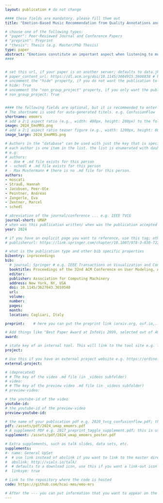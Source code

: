 ```yaml
---
layout: publication # do not change

#### these fields are mandatory. please fill them out
title: "Emotion-Based Music Recommendation from Quality Annotations and Large-Scale User-Generated Tags" # title of your publication 

# choose one of the following types:
# "paper": Peer-Reviewed Journal and Conference Papers
# "preprint": Preprint
# "thesis": Thesis (e.g. Master/PhD Thesis)
type: paper
abstract: "Emotions constitute an important aspect when listening to music. While manual annotations from user studies grounded in psychological research on music and emotions provide a well-defined and fine-grained description of the emotions evoked when listening to a music track, user-generated tags provide an alternative view stemming from large-scale data. In this work, we examine the relationship between these two emotional characterizations of music and analyze their impact on the performance of emotion-based music recommender systems individually and jointly. Our analysis shows that (i) the agreement between the two characterizations, as measured with Cohen's kappa coefficient and Kendall rank correlation, is often low, (ii) Leveraging the emotion profile based on the intensity of evoked emotions from high-quality annotations leads to performances that are stable across different recommendation algorithms; (iii) Simultaneously leveraging the emotion profiles based on high-quality and large-scale annotations allows to provide recommendations that are less exposed to the low accuracy that algorithms might reach when leveraging one type of data, only."
####


# set this url, if your paper is on another server; defaults to data.jku-vds-lab.at
# paper_content_url: https://dl.acm.org/doi/10.1145/3604915.3608838 # https://dl.acm.org/doi/abs/10.1145/3511808.3557656
# uncomment the "hide" property, if you do not want the publication to be displayed on the website (usually you don't need this)
# hide: True
# uncomment the "non_group_project" property, if you only want the publication to be displayed on your personal page (i.e. publications where you contributed, but does not have anything to do with the Vis Group e.g. Master Thesis,...)
# non_group_project: True


#### the following fields are optional, but it is recommended to enter as much information as possible
# The shortname is used for auto-generated titels. e.g. ConfusionFlow
shortname: emomrs
# add a 2:1 aspect ratio (e.g., width: 400px, height: 200px) to the folder /assets/images/papers/ e.g. 2020_tvcg_confusionflow.png
image: 2024_EmoMRS.png
# add a 2:1 aspect ratio teaser figure (e.g., width: 1200px, height: 600px) to the folder /assets/images/papers/ e.g. 2020_tvcg_confusionflow_teaser.png
image_large: 2024_EmoMRS.png

# Authors in the "database" can be used with just the key that is specified in the corresponding .md file (usually it is the lastname in lower case e.g. doe). Authors that do not have an individual page here should be stated with their full name (e.g. John Doe)
# each author is one item in the list. the list is enumerated with dashes ("-")
# e.g:
# authors:
# - doe # .md file exists for this person
# - schedl # .md file exists for this person
# - Max Mustermann # there is no .md file for this person.
authors:
- moscati
- Strauß, Hannah
- Jacobsen, Peer-Ole
- Peintner, Andreas 
- Zangerle, Eva
- Zentner, Marcel
- schedl

# abreviation of the journal/conference ... e.g. IEEE TVCG
journal-short: UMAP
# when was this publication written/ when was the publication accepted (e.g. 2020)
year: 2024

# if you have an explicit page you want to reference, use this tag; otherwise it will be generated from your doi
# publisherurl: https://link.springer.com/chapter/10.1007/978-3-030-72240-1_60 # add link to publisher page of your publication

# what is the publication type and other bib specific properties
bibentry: inproceedings
bib:
  # journal: Springer # e.g. IEEE Transactions on Visualization and Computer Graphics (to appear)
  booktitle: Proceedings of the 32nd ACM Conference on User Modeling, Adaptation and Personalization (UMAP)
  editor: 
  publisher: Association for Computing Machinery
  address: New York, NY, USA
  doi: 10.1145/3627043.3659540
  url:  
  volume: 
  number: 
  pages: 
  month: 
  location: Cagliari, Italy

preprint:	 # here you can put the preprint link (arxiv.org, osf.io,...) e.g. https://arxiv.org/abs/1910.00969

# Add things like "Best Paper Award at InfoVis 2099, selected out of 4000 submissions"
award:

# state key of an internal tool. This will link to the tool site e.g. lineup (usually not needed)
project: 

# Use this if you have an external project website e.g. https://ordino.caleydoapp.org/
external-project: 

# (deprecated)
# # The key of the video .md file (in _videos subfolder)
# video: 
# # The key of the preview video .md file (in _videos subfolder)
# preview-video:

# the youtube-id of the video
youtube-id:
# the youtube-id of the preview-video
preview-youtube-id: 

# the name of your publication pdf e.g. 2020_tvcg_confusionflow.pdf; this is usually uploaded to the caleydo aws server
pdf: /assets/pdf/2024_umap_emomrs.pdf
# A supplement PDF e.g. 2017_preprint_taggle_supplement.pdf; this is usually uploaded to the caleydo aws server
supplement: /assets/pdf/2024_umap_emomrs_poster.pdf

# Extra supplements, such as talk slides, data sets, etc.
supplements:
#- name: General UpSet
#  # use link instead of abslink if you want to link to the master directory
#  abslink: http://vials.io/talk/
#  # defaults to a download icon, use this if you want a link-out icon
#  linksym: true

# Link to the repository where the code is hosted
code: https://github.com/hcai-mms/emo-mrs

# After the --- you can put information that you want to appear on the website using markdown formatting or HTML. A good example are acknowledgements, extra references, an erratum, etc.
---
```

